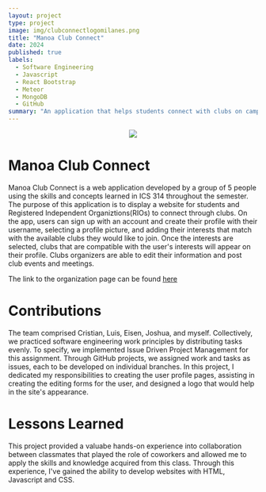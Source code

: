 ```yaml
---
layout: project
type: project
image: img/clubconnectlogomilanes.png
title: "Manoa Club Connect"
date: 2024
published: true
labels:
  - Software Engineering
  - Javascript
  - React Bootstrap
  - Meteor
  - MongoDB
  - GitHub
summary: "An application that helps students connect with clubs on campus"
---
```

<p align="center">
<img class="img-fluid" src="../img/LandingPageMcc.png">
</p>

# Manoa Club Connect
Manoa Club Connect is a web application developed by a group of 5 people using the skills and concepts learned in ICS 314 throughout the semester. The purpose of this application is to display a website for students and Registered Independent Organiztions(RIOs) to connect through clubs.
On the app, users can sign up with an account and create their profile with their username, selecting a profile picture, and adding their interests that match with the available clubs they would like to join. Once the interests are selected, clubs that are compatible with the user's interests will appear on their profile. Clubs organizers are able to edit their information and post club events and meetings.

The link to the organization page can be found [here](https://code-autonomy.github.io/)

# Contributions
The team comprised Cristian, Luis, Eisen, Joshua, and myself. Collectively, we practiced software engineering work principles by distributing tasks evenly. To specify, we implemented Issue Driven Project Management for this assignment. Through GitHub projects, we assigned work and tasks as issues, each to be developed on individual branches.
In this project, I dedicated my responsibilities to creating the user profile pages, assisting in creating the editing forms for the user, and designed a logo that would help in the site's appearance.

# Lessons Learned 
This project provided a valuabe hands-on experience into collaboration between classmates that played the role of coworkers and allowed me to apply the skills and knowledge acquired from this class. Through this experience, I've gained the ability to develop websites with HTML, Javascript and CSS.
